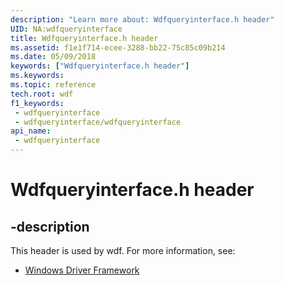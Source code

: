 ```yaml
---
description: "Learn more about: Wdfqueryinterface.h header"
UID: NA:wdfqueryinterface
title: Wdfqueryinterface.h header
ms.assetid: f1e1f714-ecee-3288-bb22-75c85c09b214
ms.date: 05/09/2018
keywords: ["Wdfqueryinterface.h header"]
ms.keywords: 
ms.topic: reference
tech.root: wdf
f1_keywords:
 - wdfqueryinterface
 - wdfqueryinterface/wdfqueryinterface
api_name:
 - wdfqueryinterface
---
```


# Wdfqueryinterface.h header


## -description

This header is used by wdf. For more information, see:

- [Windows Driver Framework](../_wdf/index.md)

